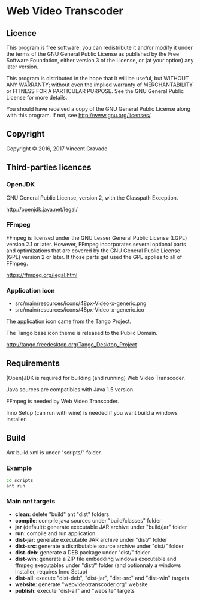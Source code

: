 # Web Video Transcoder

## Licence

This program is free software: you can redistribute it and/or modify
it under the terms of the GNU General Public License as published by
the Free Software Foundation, either version 3 of the License, or
(at your option) any later version.

This program is distributed in the hope that it will be useful,
but WITHOUT ANY WARRANTY; without even the implied warranty of
MERCHANTABILITY or FITNESS FOR A PARTICULAR PURPOSE.  See the
GNU General Public License for more details.

You should have received a copy of the GNU General Public License
along with this program.  If not, see <http://www.gnu.org/licenses/>.

## Copyright

Copyright © 2016, 2017 Vincent Gravade

## Third-parties licences


### OpenJDK

GNU General Public License, version 2, with the Classpath Exception.

<http://openjdk.java.net/legal/>

### FFmpeg

FFmpeg is licensed under the GNU Lesser General Public License (LGPL)
version 2.1 or later. However, FFmpeg incorporates several optional
parts and optimizations that are covered by the GNU General Public
License (GPL) version 2 or later. If those parts get used the GPL
applies to all of FFmpeg.

<https://ffmpeg.org/legal.html>

### Application icon

* src/main/resources/icons/48px-Video-x-generic.png
* src/main/resources/icons/48px-Video-x-generic.ico

The application icon came from the Tango Project.

The Tango base icon theme is released to the Public Domain.

<http://tango.freedesktop.org/Tango_Desktop_Project>


## Requirements

(Open)JDK is required for building (and running) Web Video Transcoder.

Java sources are compatibles with Java 1.5 version.

FFmpeg is needed by Web Video Transcoder.

Inno Setup (can run with wine) is needed if you want build a windows installer.

## Build

*Ant* build.xml is under "scripts/" folder.

### Example

```sh
cd scripts
ant run
```

### Main *ant* targets

- **clean**: delete "build" ant "dist" folders
- **compile**: compile java sources under "build/classes" folder
- **jar** (default): generate executable JAR archive under "build/jar" folder
- **run**: compile and run application
- **dist-jar**: generate executable JAR archive under "dist/" folder
- **dist-src**: generate a distributable source archive under "dist/" folder
- **dist-deb**: generate a DEB package under "dist/" folder
- **dist-win**: generate a ZIP file embedding windows executable and ffmpeg executables under "dist/" folder (and optionnaly a windows installer, requires Inno Setup)
- **dist-all**: execute "dist-deb", "dist-jar", "dist-src" and "dist-win" targets
- **website**: generate "webvideotranscoder.org" website
- **publish**: execute "dist-all" and "website" targets
